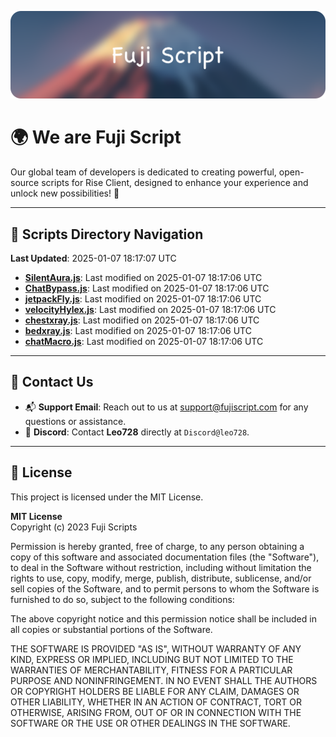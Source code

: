 ![Banner](.github/b.webp)

# 🌍 **We are Fuji Script**

Our global team of developers is dedicated to creating powerful, open-source scripts for Rise Client, designed to enhance your experience and unlock new possibilities! 🌟

---
<!-- SCRIPTS_NAVIGATION_START -->
## 📂 **Scripts Directory Navigation**

**Last Updated**: 2025-01-07 18:17:07 UTC

- **[SilentAura.js](scripts/SilentAura.js)**: Last modified on 2025-01-07 18:17:06 UTC
- **[ChatBypass.js](scripts/ChatBypass.js)**: Last modified on 2025-01-07 18:17:06 UTC
- **[jetpackFly.js](scripts/jetpackFly.js)**: Last modified on 2025-01-07 18:17:06 UTC
- **[velocityHylex.js](scripts/velocityHylex.js)**: Last modified on 2025-01-07 18:17:06 UTC
- **[chestxray.js](scripts/chestxray.js)**: Last modified on 2025-01-07 18:17:06 UTC
- **[bedxray.js](scripts/bedxray.js)**: Last modified on 2025-01-07 18:17:06 UTC
- **[chatMacro.js](scripts/chatMacro.js)**: Last modified on 2025-01-07 18:17:06 UTC

<!-- SCRIPTS_NAVIGATION_END -->

---

## 💬 **Contact Us**  
- 📬 **Support Email**: Reach out to us at [support@fujiscript.com](mailto:support@fujiscript.com) for any questions or assistance.  
- 💬 **Discord**: Contact **Leo728** directly at `Discord@leo728`.

---

## 📜 **License**

This project is licensed under the MIT License.  

**MIT License**  
Copyright (c) 2023 Fuji Scripts  

Permission is hereby granted, free of charge, to any person obtaining a copy of this software and associated documentation files (the "Software"), to deal in the Software without restriction, including without limitation the rights to use, copy, modify, merge, publish, distribute, sublicense, and/or sell copies of the Software, and to permit persons to whom the Software is furnished to do so, subject to the following conditions:  

The above copyright notice and this permission notice shall be included in all copies or substantial portions of the Software.  

THE SOFTWARE IS PROVIDED "AS IS", WITHOUT WARRANTY OF ANY KIND, EXPRESS OR IMPLIED, INCLUDING BUT NOT LIMITED TO THE WARRANTIES OF MERCHANTABILITY, FITNESS FOR A PARTICULAR PURPOSE AND NONINFRINGEMENT. IN NO EVENT SHALL THE AUTHORS OR COPYRIGHT HOLDERS BE LIABLE FOR ANY CLAIM, DAMAGES OR OTHER LIABILITY, WHETHER IN AN ACTION OF CONTRACT, TORT OR OTHERWISE, ARISING FROM, OUT OF OR IN CONNECTION WITH THE SOFTWARE OR THE USE OR OTHER DEALINGS IN THE SOFTWARE.  
